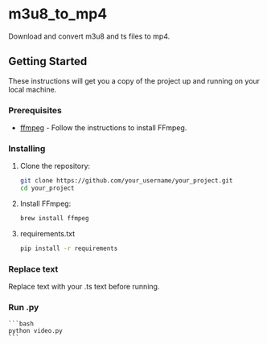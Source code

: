 # m3u8_to_mp4

Download and convert m3u8 and ts files to mp4.

## Getting Started

These instructions will get you a copy of the project up and running on your local machine.

### Prerequisites

- [ffmpeg](https://ffmpeg.org/download.html) - Follow the instructions to install FFmpeg.

### Installing

1. Clone the repository:

    ```bash
    git clone https://github.com/your_username/your_project.git
    cd your_project
    ```

2. Install FFmpeg:

    ```bash
    brew install ffmpeg
    ```

3. requirements.txt
    
    ```bash
    pip install -r requirements
    ```

### Replace text

Replace text with your .ts text before running. 

### Run .py
    
    ```bash
    python video.py
    ```

